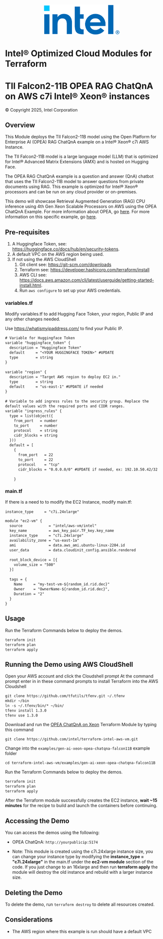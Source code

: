 <p align="center">
  <img src="https://github.com/intel/terraform-intel-aws-vm/blob/main/images/logo-classicblue-800px.png?raw=true" alt="Intel Logo" width="250"/>
</p>

# Intel® Optimized Cloud Modules for Terraform 

# TII Falcon2-11B OPEA RAG ChatQnA on AWS c7i Intel® Xeon® instances

© Copyright 2025, Intel Corporation


## Overview

This Module deploys the TII Falcon2-11B model using the Open Platform for Enterprise AI (OPEA) RAG ChatQnA example on a Intel® Xeon® c7i AWS Instance. 

The TII Falcon2-11B model is a large language model (LLM) that is optimized for Intel® Advanced Matrix Extensions (AMX) and is hosted on Hugging Face. 

The OPEA RAG ChatQnA example is a question and answer (QnA) chatbot that uses the TII Falcon2-11B model to answer questions from private documents using RAG. This example is optimized for Intel® Xeon® processors and can be run on any cloud provider or on-premises.

This demo will showcase Retrieval Augmented Generation (RAG) CPU inference using 4th Gen Xeon Scalable Processors on AWS using the OPEA ChatQnA Example. For more information about OPEA, go [here](https://opea.dev/). For more information on this specific example, go [here](https://github.com/opea-project/GenAIExamples/tree/main/ChatQnA).

## Pre-requisites

1. A Huggingface Token, see: <https://huggingface.co/docs/hub/en/security-tokens>.
2. A default VPC on the AWS region being used.
3. If not using the AWS CloudShell
   1. Git client see: https://git-scm.com/downloads
   2. Terraform see: https://developer.hashicorp.com/terraform/install
   3. AWS CLI see: https://docs.aws.amazon.com/cli/latest/userguide/getting-started-install.html. 
   4. Run `aws configure` to set up your AWS credentials.

### variables.tf

Modify variables.tf to add Hugging Face Token, your region, Public IP and any other changes needed.

Use https://whatismyipaddress.com/ to find your Public IP.

```hcl
# Variable for Huggingface Token
variable "huggingface_token" {
  description = "Huggingface Token"
  default     = "<YOUR HUGGINGFACE TOKEN>" #UPDATE
  type        = string
}

variable "region" {
  description = "Target AWS region to deploy EC2 in."
  type        = string
  default     = "us-east-1" #UPDATE if needed
}

# Variable to add ingress rules to the security group. Replace the default values with the required ports and CIDR ranges.
variable "ingress_rules" {
  type = list(object({
    from_port   = number
    to_port     = number
    protocol    = string
    cidr_blocks = string
  }))
  default = [
    {
      from_port   = 22
      to_port     = 22
      protocol    = "tcp"
      cidr_blocks = "0.0.0.0/0" #UPDATE if needed, ex: 192.10.50.42/32

    }
```

### main.tf

If there is a need to to modify the EC2 Instance, modify main.tf:

`instance_type     = "c7i.24xlarge"`

```hcl
module "ec2-vm" {
  source            = "intel/aws-vm/intel"
  key_name          = aws_key_pair.TF_key.key_name
  instance_type     = "c7i.24xlarge"
  availability_zone = "us-east-1a"
  ami               = data.aws_ami.ubuntu-linux-2204.id
  user_data         = data.cloudinit_config.ansible.rendered

  root_block_device = [{
    volume_size = "500"
  }]

  tags = {
    Name     = "my-test-vm-${random_id.rid.dec}"
    Owner    = "OwnerName-${random_id.rid.dec}",
    Duration = "2"
  }
}
```

## Usage

Run the Terraform Commands below to deploy the demos.

```Shell
terraform init
terraform plan
terraform apply
```

## Running the Demo using AWS CloudShell

Open your AWS account and click the Cloudshell prompt
At the command prompt enter in in these command prompts to install Terraform into the AWS Cloudshell

```Shell
git clone https://github.com/tfutils/tfenv.git ~/.tfenv
mkdir ~/bin
ln -s ~/.tfenv/bin/* ~/bin/
tfenv install 1.3.0
tfenv use 1.3.0
```

Download and run the [OPEA ChatQnA on Xeon](https://github.com/intel/terraform-intel-aws-vm/tree/main/examples/gen-ai-xeon-opea-chatqna-falcon11B) Terraform Module by typing this command

```Shell
git clone https://github.com/intel/terraform-intel-aws-vm.git
```

Change into the `examples/gen-ai-xeon-opea-chatqna-falcon11B` example folder

```Shell
cd terraform-intel-aws-vm/examples/gen-ai-xeon-opea-chatqna-falcon11B
```

Run the Terraform Commands below to deploy the demos.

```Shell
terraform init
terraform plan
terraform apply
```

After the Terraform module successfully creates the EC2 instance, **wait ~15 minutes** for the recipe to build and launch the containers before continuing.

## Accessing the Demo

You can access the demos using the following:

- OPEA ChatQnA: `http://yourpublicip:5174`

- Note: This module is created using the c7i.24xlarge instance size, you can change your instance type by modifying the **instance_type = "c7i.24xlarge"** in the main.tf under the **ec2-vm module** section of the code. If you just change to an 16xlarge and then run **terraform apply** the module will destroy the old instance and rebuild with a larger instance size.

## Deleting the Demo

To delete the demo, run `terraform destroy` to delete all resources created.

## Considerations

- The AWS region where this example is run should have a default VPC
